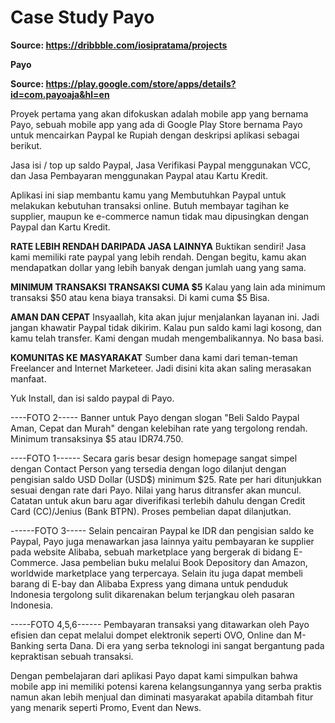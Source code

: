 # Case Study Payo
**Source: https://dribbble.com/iosipratama/projects**

**Payo**

**Source: https://play.google.com/store/apps/details?id=com.payoaja&hl=en**

Proyek pertama yang akan difokuskan adalah mobile app yang bernama Payo, sebuah mobile app yang ada di Google Play Store bernama Payo untuk mencairkan Paypal ke Rupiah dengan deskripsi aplikasi sebagai berikut.

Jasa isi / top up saldo Paypal, Jasa Verifikasi Paypal menggunakan VCC, dan Jasa Pembayaran menggunakan Paypal atau Kartu Kredit.

Aplikasi ini siap membantu kamu yang
Membutuhkan Paypal untuk melakukan kebutuhan transaksi online.
Butuh membayar tagihan ke supplier, maupun ke e-commerce namun tidak mau dipusingkan dengan Paypal dan Kartu Kredit.

**RATE LEBIH RENDAH DARIPADA JASA LAINNYA**
Buktikan sendiri! Jasa kami memiliki rate paypal yang lebih rendah. Dengan begitu, kamu akan mendapatkan dollar yang lebih banyak dengan jumlah uang yang sama.

**MINIMUM TRANSAKSI TRANSAKSI CUMA $5**
Kalau yang lain ada minimum transaksi $50 atau kena biaya transaksi. Di kami cuma $5 Bisa.

**AMAN DAN CEPAT**
Insyaallah, kita akan jujur menjalankan layanan ini. Jadi jangan khawatir Paypal tidak dikirim. Kalau pun saldo kami lagi kosong, dan kamu telah transfer. Kami dengan mudah mengembalikannya. No basa basi.

**KOMUNITAS KE MASYARAKAT**
Sumber dana kami dari teman-teman Freelancer and Internet Marketeer. Jadi disini kita akan saling merasakan manfaat.

Yuk Install, dan isi saldo paypal di Payo.

----FOTO 2-----
Banner untuk Payo dengan slogan "Beli Saldo Paypal Aman, Cepat dan Murah" dengan kelebihan rate yang tergolong rendah. Minimum transaksinya $5 atau IDR74.750.

----FOTO 1------
Secara  garis besar design homepage sangat simpel dengan Contact Person yang tersedia dengan logo dilanjut dengan pengisian saldo USD Dollar (USD$) minimum $25. Rate per hari ditunjukkan sesuai dengan rate dari Payo. Nilai yang harus ditransfer akan muncul. Catatan untuk akun baru agar diverifikasi terlebih dahulu dengan Credit Card (CC)/Jenius (Bank BTPN). Proses pembelian dapat dilanjutkan.

------FOTO 3-----
Selain pencairan Paypal ke IDR dan pengisian saldo ke Paypal, Payo juga menawarkan jasa lainnya yaitu pembayaran ke supplier pada website Alibaba, sebuah marketplace yang bergerak di bidang E-Commerce. Jasa pembelian buku melalui Book Depository dan Amazon, worldwide marketplace yang terpercaya. Selain itu juga dapat membeli barang di E-bay dan Alibaba Express yang dimana untuk penduduk  Indonesia tergolong sulit dikarenakan belum terjangkau oleh pasaran Indonesia.

-----FOTO 4,5,6------
Pembayaran transaksi yang ditawarkan oleh Payo efisien dan cepat melalui dompet elektronik seperti OVO, Online dan M-Banking serta Dana. Di era yang serba teknologi ini sangat bergantung pada kepraktisan sebuah transaksi.

Dengan pembelajaran dari aplikasi Payo dapat kami simpulkan bahwa mobile app ini memiliki potensi karena kelangsungannya yang serba praktis namun akan lebih menjual dan diminati masyarakat apabila ditambah fitur yang menarik seperti Promo, Event dan News.
